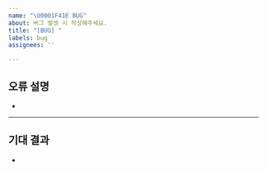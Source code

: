 ```yaml
---
name: "\U0001F41E BUG"
about: 버그 발생 시 작성해주세요.
title: "[BUG] "
labels: bug
assignees: ''

---
```


## 오류 설명

- 

------

## 기대 결과

-
